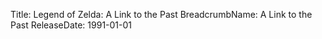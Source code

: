 Title: Legend of Zelda: A Link to the Past
BreadcrumbName: A Link to the Past
ReleaseDate: 1991-01-01
